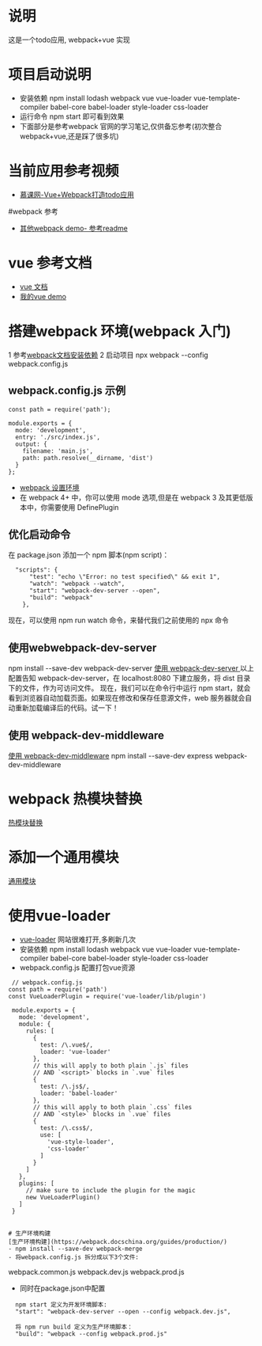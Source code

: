 # 说明
这是一个todo应用, webpack+vue 实现

# 项目启动说明
- 安装依赖 npm install lodash webpack vue vue-loader vue-template-compiler babel-core babel-loader style-loader css-loader 
- 运行命令 npm start 即可看到效果
- 下面部分是参考webpack 官网的学习笔记,仅供备忘参考(初次整合webpack+vue,还是踩了很多坑)


# 当前应用参考视频
- [慕课网-Vue+Webpack打造todo应用 ](https://www.imooc.com/search/course?words=vue&type=mf)

#webpack 参考
- [其他webpack demo- 参考readme](https://github.com/web-line-learn/webpack)

# vue 参考文档
- [vue 文档](https://cn.vuejs.org/v2/guide/installation.html)
- [我的vue demo](https://github.com/web-line-learn/vue)

# 搭建webpack 环境(webpack 入门)
1 参考[webpack文档安装依赖](https://webpack.docschina.org/guides/getting-started/)
2 启动项目 npx webpack --config webpack.config.js


## webpack.config.js 示例

    const path = require('path');
    
    module.exports = {
      mode: 'development',
      entry: './src/index.js',
      output: {
        filename: 'main.js',
        path: path.resolve(__dirname, 'dist')
      }
    };
- [webpack 设置环境](https://cn.vuejs.org/v2/guide/installation.html)
- 在 webpack 4+ 中，你可以使用 mode 选项,但是在 webpack 3 及其更低版本中，你需要使用 DefinePlugin


## 优化启动命令
在 package.json 添加一个 npm 脚本(npm script)：

      "scripts": {
          "test": "echo \"Error: no test specified\" && exit 1",
          "watch": "webpack --watch",
          "start": "webpack-dev-server --open",
          "build": "webpack"
        },
现在，可以使用 npm run watch 命令，来替代我们之前使用的 npx 命令

## 使用webwebpack-dev-server
npm install --save-dev webpack-dev-server
[使用 webpack-dev-server ](https://webpack.docschina.org/guides/development/#使用-webpack-dev-server)
以上配置告知 webpack-dev-server，在 localhost:8080 下建立服务，将 dist 目录下的文件，作为可访问文件。
现在，我们可以在命令行中运行 npm start，就会看到浏览器自动加载页面。如果现在修改和保存任意源文件，web 服务器就会自动重新加载编译后的代码。试一下！

## 使用 webpack-dev-middleware
[使用 webpack-dev-middleware](https://webpack.docschina.org/guides/development/#使用-webpack-dev-middleware)
npm install --save-dev express webpack-dev-middleware

# webpack 热模块替换
[热模块替换](https://webpack.docschina.org/guides/hot-module-replacement/)

# 添加一个通用模块
[通用模块](https://webpack.docschina.org/guides/tree-shaking/)

# 使用vue-loader
- [vue-loader](https://vue-loader.vuejs.org/guide/)  网站很难打开,多刷新几次
- 安装依赖 npm install lodash webpack vue vue-loader vue-template-compiler babel-core babel-loader style-loader css-loader 
- webpack.config.js 配置打包vue资源  
 ```
  // webpack.config.js
const path = require('path')
const VueLoaderPlugin = require('vue-loader/lib/plugin')

  module.exports = {
    mode: 'development',
    module: {
      rules: [
        {
          test: /\.vue$/,
          loader: 'vue-loader'
        },
        // this will apply to both plain `.js` files
        // AND `<script>` blocks in `.vue` files
        {
          test: /\.js$/,
          loader: 'babel-loader'
        },
        // this will apply to both plain `.css` files
        // AND `<style>` blocks in `.vue` files
        {
          test: /\.css$/,
          use: [
            'vue-style-loader',
            'css-loader'
          ]
        }
      ]
    },
    plugins: [
      // make sure to include the plugin for the magic
      new VueLoaderPlugin()
    ]
  }


# 生产环境构建
[生产环境构建](https://webpack.docschina.org/guides/production/)
- npm install --save-dev webpack-merge
- 将webpack.config.js 拆分成以下3个文件:
``` 
  webpack.common.js
  webpack.dev.js
  webpack.prod.js

- 同时在package.json中配置
```
  npm start 定义为开发环境脚本: 
  "start": "webpack-dev-server --open --config webpack.dev.js",

  将 npm run build 定义为生产环境脚本：
  "build": "webpack --config webpack.prod.js"





